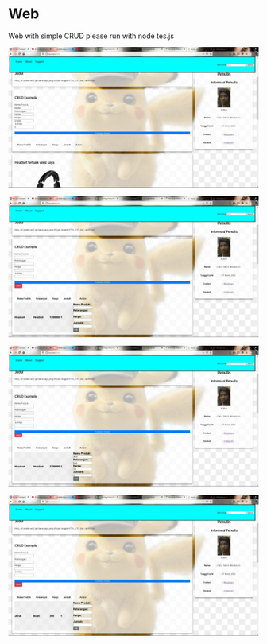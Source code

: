 # Web
Web with simple CRUD
please run with node tes.js

![Alt text](/screenshots/1.jpeg?raw=true)

![Alt text](/screenshots/2.jpeg?raw=true)

![Alt text](/screenshots/3.jpeg?raw=true)

![Alt text](/screenshots/4.jpeg?raw=true)
